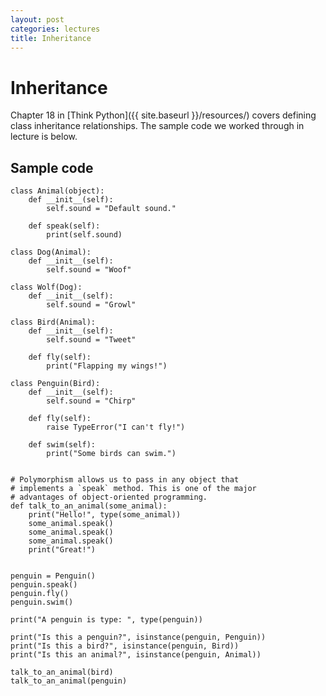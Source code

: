 ```yaml
---
layout: post
categories: lectures
title: Inheritance
---
```


# Inheritance

Chapter 18 in [Think Python]({{ site.baseurl }}/resources/)
covers defining class inheritance relationships. The sample code we worked
through in lecture is below.

## Sample code

    class Animal(object):
        def __init__(self):
            self.sound = "Default sound."

        def speak(self):
            print(self.sound)

    class Dog(Animal):
        def __init__(self):
            self.sound = "Woof"

    class Wolf(Dog):
        def __init__(self):
            self.sound = "Growl"

    class Bird(Animal):
        def __init__(self):
            self.sound = "Tweet"

        def fly(self):
            print("Flapping my wings!")

    class Penguin(Bird):
        def __init__(self):
            self.sound = "Chirp"

        def fly(self):
            raise TypeError("I can't fly!")

        def swim(self):
            print("Some birds can swim.")


    # Polymorphism allows us to pass in any object that
    # implements a `speak` method. This is one of the major
    # advantages of object-oriented programming.
    def talk_to_an_animal(some_animal):
        print("Hello!", type(some_animal))
        some_animal.speak()
        some_animal.speak()
        some_animal.speak()
        print("Great!")


    penguin = Penguin()
    penguin.speak()
    penguin.fly()
    penguin.swim()

    print("A penguin is type: ", type(penguin))

    print("Is this a penguin?", isinstance(penguin, Penguin))
    print("Is this a bird?", isinstance(penguin, Bird))
    print("Is this an animal?", isinstance(penguin, Animal))

    talk_to_an_animal(bird)
    talk_to_an_animal(penguin)

